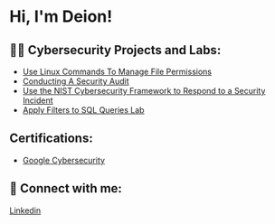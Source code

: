 <h1>Hi, I'm Deion! 

<h2>👨‍💻 Cybersecurity Projects and Labs:</h2>

  - [Use Linux Commands To Manage File Permissions](https://github.com/dhaskins96/LinuxPermissions/tree/main)
  - [Conducting A Security Audit](https://github.com/dhaskins96/Conduct-A-Security-Audit)
  - [Use the NIST Cybersecurity Framework to Respond to a Security Incident](https://github.com/dhaskins96/Respond-to-a-security-incident/blob/main/README.md)
  - [Apply Filters to SQL Queries Lab](https://github.com/dhaskins96/Apply-Filters-to-SQL-Queries-Lab/tree/main)

<h2> Certifications: </h2>

- [Google Cybersecurity](https://coursera.org/share/56ec045706f9a78ed9305b6c6d284308)


<h2> 🤳 Connect with me:</h2>

[Linkedin](https://www.linkedin.com/in/deion-haskins-60b14a219/)
